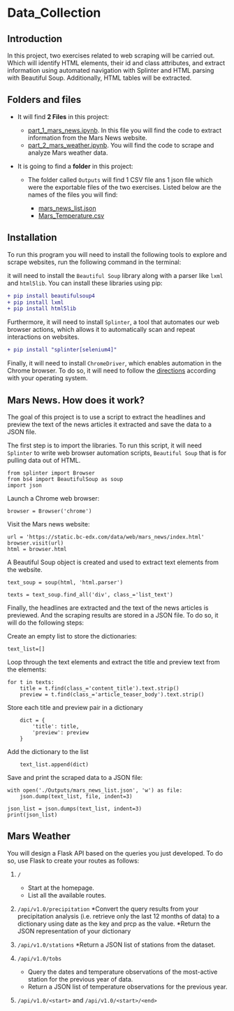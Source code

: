 # Data_Collection

## Introduction

In this project, two exercises related to web scraping will be carried out. Which will identify HTML elements, their id and class attributes, and extract information using automated navigation with Splinter and HTML parsing with Beautiful Soup. Additionally, HTML tables will be extracted.

## Folders and files

  * It will find **2 Files** in this project:
  
    * [part_1_mars_news.ipynb](https://github.com/ricardodelosrios/Data_Collection/blob/main/part_1_mars_news.ipynb). In this file you will find the code to extract information from the Mars News website.
    * [part_2_mars_weather.ipynb](https://github.com/ricardodelosrios/Data_Collection/blob/main/part_2_mars_weather.ipynb). You will find the code to scrape and analyze Mars weather data.

* It is going to find a **folder** in this project:

   * The folder called `Outputs` will find 1 CSV file ans 1 json file which were the exportable files of the two exercises. Listed below are the names of the files you will find:

      * [mars_news_list.json](https://github.com/ricardodelosrios/Data_Collection/tree/main/Outputs)
      * [Mars_Temperature.csv](https://github.com/ricardodelosrios/Data_Collection/tree/main/Outputs)
    
## Installation

To run this program you will need to install the following tools to explore and scrape websites, run the following command in the terminal:

it will need to install the `Beautiful Soup` library along with a parser like `lxml` and `html5lib`. You can install these libraries using pip:
```diff
+ pip install beautifulsoup4
+ pip install lxml
+ pip install html5lib
```

Furthermore, it will need to install `Splinter`, a tool that automates our web browser actions, which allows it to automatically scan and repeat interactions on websites.

```diff
+ pip install "splinter[selenium4]"
```

Finally, it will need to install `ChromeDriver`, which enables automation in the Chrome browser. To do so, it will need to follow the [directions](https://splinter.readthedocs.io/en/latest/install/external.html) according with your operating system.

## Mars News. How does it work?

The goal of this project is to use a script to extract the headlines and preview the text of the news articles it extracted and save the data to a JSON file.

The first step is to import the libraries. To run this script, it will need `Splinter` to write web browser automation scripts, `Beautiful Soup`  that is for pulling data out of HTML.

```
from splinter import Browser
from bs4 import BeautifulSoup as soup
import json
```
Launch a Chrome web browser:

```
browser = Browser('chrome')
```
Visit the Mars news website:

```
url = 'https://static.bc-edx.com/data/web/mars_news/index.html'
browser.visit(url)
html = browser.html
```
A Beautiful Soup object is created and used to extract text elements from the website.

```
text_soup = soup(html, 'html.parser')
```
```
texts = text_soup.find_all('div', class_='list_text')
```
Finally, the headlines are extracted and the text of the news articles is previewed. And the scraping results are stored in a JSON file. To do so, it will do the following steps:

Create an empty list to store the dictionaries:

```
text_list=[]
```
Loop through the text elements and extract the title and preview text from the elements:
```
for t in texts:
    title = t.find(class_='content_title').text.strip()
    preview = t.find(class_='article_teaser_body').text.strip()
```
Store each title and preview pair in a dictionary
```
    dict = {
        'title': title,
        'preview': preview
    }
```
Add the dictionary to the list
```
    text_list.append(dict)
```
Save and print the scraped data to a JSON file:
```
with open('./Outputs/mars_news_list.json', 'w') as file:
    json.dump(text_list, file, indent=3)
    
json_list = json.dumps(text_list, indent=3)
print(json_list)
```

## Mars Weather

You will design a Flask API based on the queries you just developed. To do so, use Flask to create your routes as follows:

1. `/`
   * Start at the homepage.
   * List all the available routes.

2. `/api/v1.0/precipitation`
   *Convert the query results from your precipitation analysis (i.e. retrieve only the last 12 months of data) to a dictionary using date as the key and prcp as the value.
   *Return the JSON representation of your dictionary

3. `/api/v1.0/stations`
   *Return a JSON list of stations from the dataset.

4. `/api/v1.0/tobs`
   * Query the dates and temperature observations of the most-active station for the previous year of data.
   * Return a JSON list of temperature observations for the previous year.
  
5. `/api/v1.0/<start>` and `/api/v1.0/<start>/<end>`
